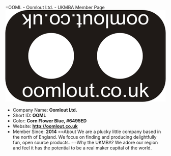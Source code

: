 =OOML - Oomlout Ltd. - UKMBA Member Page
![logo](UKMBA-OOML-Logo-600.png)
* Company Name: <b>Oomlout Ltd. </b>
* Short ID: <b>OOML</b> 
* Color: <b>Corn Flower Blue, #6495ED</b>
* Website: <b><a href="">http://oomlout.co.uk</a></b>
* Member Since: <b>2014</b>
==About
We are a plucky little company based in the north of England. We focus on finding and producing delightfully fun, open source products.
==Why the UKMBA?
We adore our region and feel it has the potential to be a real maker capital of the world.
